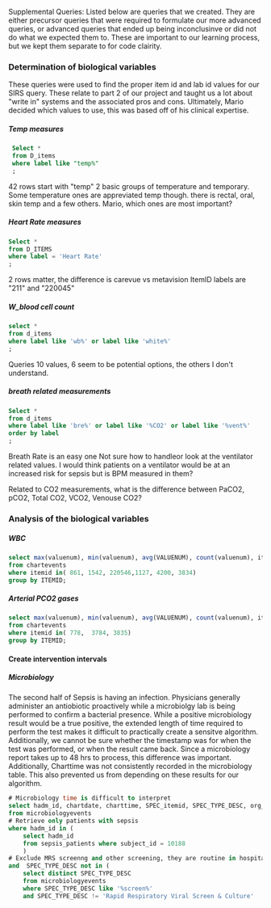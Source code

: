 Supplemental Queries:
Listed below are queries that we created. They are either precursor queries that were required to formulate our more advanced queries, or advanced queries that ended up being inconclusinve or did not do what we expected them to. These are important to our learning process, but we kept them separate to for code clairity. 

### Determination of biological variables
These queries were used to find the proper item id and lab id values for our SIRS query. These relate to part 2 of our project and taught us a lot about "write in" systems and the associated pros and cons. Ultimately, Mario decided which values to use, this was based off of his clinical expertise.
##### Temp measures
``` SQL
 Select *
 from D_items
 where label like "temp%"
 ;
 ```
 42 rows start with "temp" 2 basic groups of temperature and temporary. Some temperature ones are appreviated temp though.
   there is rectal, oral, skin temp and a few others. Mario, which ones are most important?
 
 ##### Heart Rate measures
 ```SQL
 Select *
 from D_ITEMS 
 where label = 'Heart Rate'
 ;
 ```
 2 rows matter, the difference is carevue vs metavision
 ItemID labels are "211" and "220045"
 
 
 ##### W_blood cell count 
 ``` SQL
 select *
 from d_items
 where label like 'wb%' or label like 'white%'
 ;
 ```
 Queries 10 values, 6 seem to be potential options, the others I don't understand.
 
 
 ##### breath related measurements
 ``` SQL
 Select *
 from d_items
 where label like 'bre%' or label like '%CO2' or label like '%vent%'
 order by label
 ;
 ```
 Breath Rate is an easy one
 Not sure how to handleor look at the ventilator related values. I would think patients on a
 ventilator would be at an increased risk for sepsis but is BPM measured in them? 
 
 Related to CO2 measurements, what is the difference between PaCO2, pCO2, Total CO2, VCO2, Venouse CO2?

### Analysis of the biological variables
##### WBC
```SQL
select max(valuenum), min(valuenum), avg(VALUENUM), count(valuenum), itemid
from chartevents
where itemid in( 861, 1542, 220546,1127, 4200, 3834)
group by ITEMID;
```

##### Arterial PCO2 gases
```SQL
select max(valuenum), min(valuenum), avg(VALUENUM), count(valuenum), itemid
from chartevents
where itemid in( 778,  3784, 3835)
group by ITEMID;


```
#### Create intervention intervals
##### Microbiology
The second half of Sepsis is having an infection. Physicians generally administer an antiobiotic proactively while a microbiolgy lab is being performed to confirm a bacterial presence. While a positive microbiology result would be a true positive, the extended length of time required to perform the test makes it difficult to practically create a sensitve algorithm. Additionally, we cannot be sure whether the timestamp was for when the test was performed, or when the result came back. Since a microbiology report takes up to 48 hrs to process, this difference was important. Additionally, Charttime was not consistently recorded in the microbiology table. This also prevented us from depending on these results for our algorithm. 
``` SQL
# Microbiology time is difficult to interpret 
select hadm_id, chartdate, charttime, SPEC_itemid, SPEC_TYPE_DESC, org_itemid
from microbiologyevents
# Retrieve only patients with sepsis
where hadm_id in (
	select hadm_id
	from sepsis_patients where subject_id = 10188
	)
# Exclude MRS screenng and other screening, they are routine in hospitals
and  SPEC_TYPE_DESC not in (
	select distinct SPEC_TYPE_DESC
	from microbiologyevents
	where SPEC_TYPE_DESC like '%screen%' 
	and SPEC_TYPE_DESC != 'Rapid Respiratory Viral Screen & Culture'
````
	

